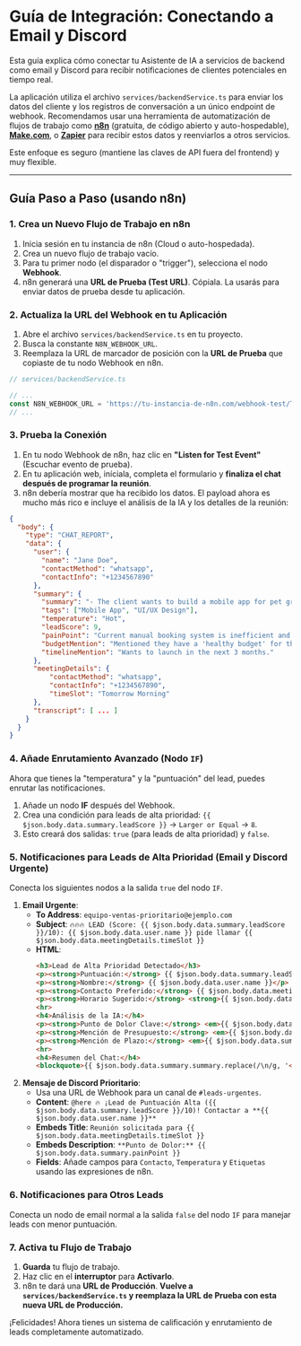 # Guía de Integración: Conectando a Email y Discord

Esta guía explica cómo conectar tu Asistente de IA a servicios de backend como email y Discord para recibir notificaciones de clientes potenciales en tiempo real.

La aplicación utiliza el archivo `services/backendService.ts` para enviar los datos del cliente y los registros de conversación a un único endpoint de webhook. Recomendamos usar una herramienta de automatización de flujos de trabajo como **[n8n](https://n8n.io/)** (gratuita, de código abierto y auto-hospedable), **[Make.com](https://www.make.com/)**, o **[Zapier](https://zapier.com/)** para recibir estos datos y reenviarlos a otros servicios.

Este enfoque es seguro (mantiene las claves de API fuera del frontend) y muy flexible.

---

## Guía Paso a Paso (usando n8n)

### 1. Crea un Nuevo Flujo de Trabajo en n8n

1.  Inicia sesión en tu instancia de n8n (Cloud o auto-hospedada).
2.  Crea un nuevo flujo de trabajo vacío.
3.  Para tu primer nodo (el disparador o "trigger"), selecciona el nodo **Webhook**.
4.  n8n generará una **URL de Prueba (Test URL)**. Cópiala. La usarás para enviar datos de prueba desde tu aplicación.

### 2. Actualiza la URL del Webhook en tu Aplicación

1.  Abre el archivo `services/backendService.ts` en tu proyecto.
2.  Busca la constante `N8N_WEBHOOK_URL`.
3.  Reemplaza la URL de marcador de posición con la **URL de Prueba** que copiaste de tu nodo Webhook en n8n.

```typescript
// services/backendService.ts

// ...
const N8N_WEBHOOK_URL = 'https://tu-instancia-de-n8n.com/webhook-test/TU_ID_UNICO'; // <-- PEGA TU URL AQUÍ
// ...
```

### 3. Prueba la Conexión

1.  En tu nodo Webhook de n8n, haz clic en **"Listen for Test Event"** (Escuchar evento de prueba).
2.  En tu aplicación web, iníciala, completa el formulario y **finaliza el chat después de programar la reunión**.
3.  n8n debería mostrar que ha recibido los datos. El payload ahora es mucho más rico e incluye el análisis de la IA y los detalles de la reunión:

```json
{
  "body": {
    "type": "CHAT_REPORT",
    "data": {
      "user": {
        "name": "Jane Doe",
        "contactMethod": "whatsapp",
        "contactInfo": "+1234567890"
      },
      "summary": {
        "summary": "- The client wants to build a mobile app for pet grooming services...",
        "tags": ["Mobile App", "UI/UX Design"],
        "temperature": "Hot",
        "leadScore": 9,
        "painPoint": "Current manual booking system is inefficient and causing lost revenue.",
        "budgetMention": "Mentioned they have a 'healthy budget' for this.",
        "timelineMention": "Wants to launch in the next 3 months."
      },
      "meetingDetails": {
          "contactMethod": "whatsapp",
          "contactInfo": "+1234567890",
          "timeSlot": "Tomorrow Morning"
      },
      "transcript": [ ... ]
    }
  }
}
```

### 4. Añade Enrutamiento Avanzado (Nodo `IF`)

Ahora que tienes la "temperatura" y la "puntuación" del lead, puedes enrutar las notificaciones.

1.  Añade un nodo **IF** después del Webhook.
2.  Crea una condición para leads de alta prioridad: `{{ $json.body.data.summary.leadScore }}` -> `Larger or Equal` -> `8`.
3.  Esto creará dos salidas: `true` (para leads de alta prioridad) y `false`.

### 5. Notificaciones para Leads de Alta Prioridad (Email y Discord Urgente)

Conecta los siguientes nodos a la salida `true` del nodo `IF`.

1.  **Email Urgente**:
    *   **To Address**: `equipo-ventas-prioritario@ejemplo.com`
    *   **Subject**: `🔥🔥🔥 LEAD (Score: {{ $json.body.data.summary.leadScore }}/10): {{ $json.body.data.user.name }} pide llamar {{ $json.body.data.meetingDetails.timeSlot }}`
    *   **HTML**:
        ```html
        <h3>Lead de Alta Prioridad Detectado</h3>
        <p><strong>Puntuación:</strong> {{ $json.body.data.summary.leadScore }}/10</p>
        <p><strong>Nombre:</strong> {{ $json.body.data.user.name }}</p>
        <p><strong>Contacto Preferido:</strong> {{ $json.body.data.meetingDetails.contactMethod }} - <code>{{ $json.body.data.meetingDetails.contactInfo }}</code></p>
        <p><strong>Horario Sugerido:</strong> <strong>{{ $json.body.data.meetingDetails.timeSlot }}</strong></p>
        <hr>
        <h4>Análisis de la IA:</h4>
        <p><strong>Punto de Dolor Clave:</strong> <em>{{ $json.body.data.summary.painPoint }}</em></p>
        <p><strong>Mención de Presupuesto:</strong> <em>{{ $json.body.data.summary.budgetMention }}</em></p>
        <p><strong>Mención de Plazo:</strong> <em>{{ $json.body.data.summary.timelineMention }}</em></p>
        <hr>
        <h4>Resumen del Chat:</h4>
        <blockquote>{{ $json.body.data.summary.summary.replace(/\n/g, '<br>') }}</blockquote>
        ```
2.  **Mensaje de Discord Prioritario**:
    *   Usa una URL de Webhook para un canal de `#leads-urgentes`.
    *   **Content**: `@here 🔥 ¡Lead de Puntuación Alta ({{ $json.body.data.summary.leadScore }}/10)! Contactar a **{{ $json.body.data.user.name }}**`
    *   **Embeds Title**: `Reunión solicitada para {{ $json.body.data.meetingDetails.timeSlot }}`
    *   **Embeds Description**: `**Punto de Dolor:** {{ $json.body.data.summary.painPoint }}`
    *   **Fields**: Añade campos para `Contacto`, `Temperatura` y `Etiquetas` usando las expresiones de n8n.

### 6. Notificaciones para Otros Leads

Conecta un nodo de email normal a la salida `false` del nodo `IF` para manejar leads con menor puntuación.

### 7. Activa tu Flujo de Trabajo

1.  **Guarda** tu flujo de trabajo.
2.  Haz clic en el **interruptor** para **Activarlo**.
3.  n8n te dará una **URL de Producción**. **Vuelve a `services/backendService.ts` y reemplaza la URL de Prueba con esta nueva URL de Producción.**

¡Felicidades! Ahora tienes un sistema de calificación y enrutamiento de leads completamente automatizado.